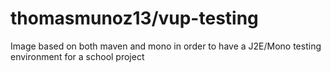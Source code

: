 # thomasmunoz13/vup-testing

Image based on both maven and mono in order to have a J2E/Mono testing environment for a school project

